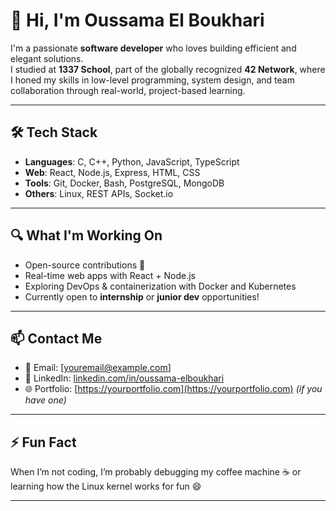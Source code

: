 # 👋 Hi, I'm Oussama El Boukhari

I'm a passionate **software developer** who loves building efficient and elegant solutions.  
I studied at **1337 School**, part of the globally recognized **42 Network**, where I honed my skills in low-level programming, system design, and team collaboration through real-world, project-based learning.

---

## 🛠 Tech Stack

- **Languages**: C, C++, Python, JavaScript, TypeScript  
- **Web**: React, Node.js, Express, HTML, CSS  
- **Tools**: Git, Docker, Bash, PostgreSQL, MongoDB  
- **Others**: Linux, REST APIs, Socket.io

---

## 🔍 What I'm Working On

- Open-source contributions 🚀  
- Real-time web apps with React + Node.js  
- Exploring DevOps & containerization with Docker and Kubernetes  
- Currently open to **internship** or **junior dev** opportunities!

---

## 📫 Contact Me

- 📧 Email: [youremail@example.com]  
- 💼 LinkedIn: [linkedin.com/in/oussama-elboukhari](https://linkedin.com/in/oussama-elboukhari)  
- 🌐 Portfolio: [https://yourportfolio.com](https://yourportfolio.com) *(if you have one)*

---

## ⚡ Fun Fact

When I’m not coding, I’m probably debugging my coffee machine ☕ or learning how the Linux kernel works for fun 😄

---
